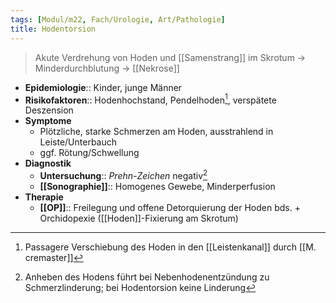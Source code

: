 ```yaml
---
tags: [Modul/m22, Fach/Urologie, Art/Pathologie]
title: Hodentorsion
---
```

> Akute Verdrehung von Hoden und [[Samenstrang]] im Skrotum → Minderdurchblutung → [[Nekrose]]
- **Epidemiologie**:: Kinder, junge Männer
- **Risikofaktoren**:: Hodenhochstand, Pendelhoden[^1], verspätete Deszension
- **Symptome**
	- Plötzliche, starke Schmerzen am Hoden, ausstrahlend in Leiste/Unterbauch
	- ggf. Rötung/Schwellung
- **Diagnostik**
	- **Untersuchung**:: *Prehn-Zeichen* negativ[^2]
	- **[[Sonographie]]**:: Homogenes Gewebe, Minderperfusion
- **Therapie**
	- **[[OP]]**:: Freilegung und offene Detorquierung der Hoden bds. + Orchidopexie ([[Hoden]]-Fixierung am Skrotum)

[^1]: Passagere Verschiebung des Hoden in den [[Leistenkanal]] durch [[M. cremaster]]
[^2]: Anheben des Hodens führt bei Nebenhodenentzündung zu Schmerzlinderung; bei Hodentorsion keine Linderung